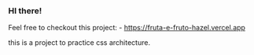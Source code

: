 ### HI there!

Feel free to checkout this project: - https://fruta-e-fruto-hazel.vercel.app

this is a project to practice css architecture.
